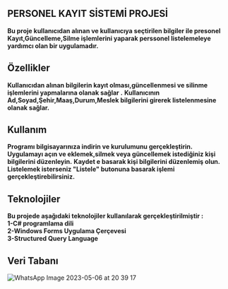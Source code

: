 
## PERSONEL KAYIT SİSTEMİ PROJESİ 

**Bu proje kullanıcıdan alınan ve kullanıcıya seçtirilen bilgiler ile presonel Kayıt,Güncelleme,Silme işlemlerini yaparak perssonel listelemeleye yardımcı olan bir uygulamadır.**


## Özellikler 

**Kullanıcıdan alınan bilgilerin kayıt olması,güncellenmesi ve silinme işlemlerini yapmalarına olanak sağlar .**
**Kullanıcının Ad,Soyad,Şehir,Maaş,Durum,Meslek bilgilerini girerek listelenmesine olanak sağlar.**


## Kullanım

**Programı bilgisayarınıza indirin ve kurulumunu gerçekleştirin.**
**Uygulamayı açın ve eklemek,silmek veya güncellemek istediğiniz kişi bilgilerini düzenleyin.**
**Kaydet e basarak kişi bilgilerini düzenlemiş olun.**
**Listelemek isterseniz "Listele" butonuna basarak işlemi gerçekleştirebilirsiniz.**

## Teknolojiler 

**Bu projede aşağıdaki teknolojiler kullanılarak gerçekleştirilmiştir :** <br/>
**1-C# programlama dili**<br/>
**2-Windows Forms Uygulama Çerçevesi**<br/>
**3-Structured Query Language**

## Veri Tabanı

![WhatsApp Image 2023-05-06 at 20 39 17](https://user-images.githubusercontent.com/115733605/236640334-7de3f568-6cd9-418f-a6b4-c26d76a94cf1.jpeg)


